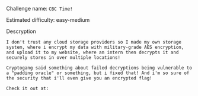 Challenge name: `CBC Time!`

Estimated difficulty: easy-medium

Descryption
```
I don't trust any cloud storage providers so I made my own storage system, where i encrypt my data with military-grade AES encryption, and upload it to my website, where an intern then decrypts it and securely stores in over multiple locations!

Cryptogang said something about failed decryptions being vulnerable to a "padding oracle" or something, but i fixed that! And i'm so sure of the security that i'll even give you an encrypted flag!

Check it out at:
```
